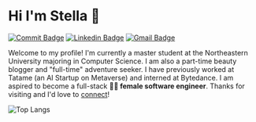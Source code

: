 # Hi I'm Stella 👋

[![Commit Badge](https://badges.pufler.dev/commits/yearly/stellashen0911)](https://badges.pufler.dev) [![Linkedin Badge](https://img.shields.io/badge/-stella-blue?style=flat&logo=Linkedin&logoColor=white&link=https://www.linkedin.com/in/minjie-stella-shen/)](https://www.linkedin.com/in/minjie-stella-shen/) [![Gmail Badge](https://img.shields.io/badge/-mshen7-c14438?style=flat&logo=Gmail&logoColor=white&link=mailto:mshen7@fordham.edu)](mailto:mshen7@fordham.edu)

Welcome to my profile! I'm currently a master student at the Northeastern University majoring in Computer Science. I am also a part-time beauty blogger and "full-time" adventure seeker. I have previously worked at Tatame (an AI Startup on Metaverse) and interned at Bytedance. I am aspired to become a full-stack **👩‍💻 female software engineer**. Thanks for visiting and I'd love to [connect](https://www.linkedin.com/in/minjie-stella-shen/)!


![Top Langs](https://github-readme-stats.vercel.app/api/top-langs/?username=stellashen0911&layout=compact)
